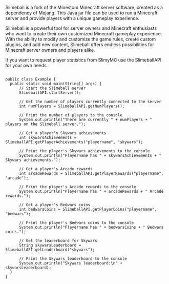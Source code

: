 Slimeball is a fork of the Minestom Minecraft server software, created as a dependency of Mojang. This Java jar file can be used to run a Minecraft server and provide players with a unique gameplay experience.

Slimeball is a powerful tool for server owners and Minecraft enthusiasts who want to create their own customized Minecraft gameplay experience. With the ability to modify and customize the game rules, create custom plugins, and add new content, Slimeball offers endless possibilities for Minecraft server owners and players alike.


If you want to request player statistics from SlimyMC use the SlimeballAPI for your own needs.

  ```import org.slimeball.SlimeballAPI;

public class Example {
    public static void main(String[] args) {
        // Start the Slimeball server
        SlimeballAPI.startServer();

        // Get the number of players currently connected to the server
        int numPlayers = SlimeballAPI.getNumPlayers();

        // Print the number of players to the console
        System.out.println("There are currently " + numPlayers + " players on the Slimeball server.");

        // Get a player's Skywars achievements
        int skywarsAchievements = SlimeballAPI.getPlayerAchievements("playername", "skywars");

        // Print the player's Skywars achievements to the console
        System.out.println("Playername has " + skywarsAchievements + " Skywars achievements.");

        // Get a player's Arcade rewards
        int arcadeRewards = SlimeballAPI.getPlayerRewards("playername", "arcade");

        // Print the player's Arcade rewards to the console
        System.out.println("Playername has " + arcadeRewards + " Arcade rewards.");

        // Get a player's Bedwars coins
        int bedwarsCoins = SlimeballAPI.getPlayerCoins("playername", "bedwars");

        // Print the player's Bedwars coins to the console
        System.out.println("Playername has " + bedwarsCoins + " Bedwars coins.");

        // Get the leaderboard for Skywars
        String skywarsLeaderboard = SlimeballAPI.getLeaderboard("skywars");

        // Print the Skywars leaderboard to the console
        System.out.println("Skywars leaderboard:\n" + skywarsLeaderboard);
    }
}
  ```

